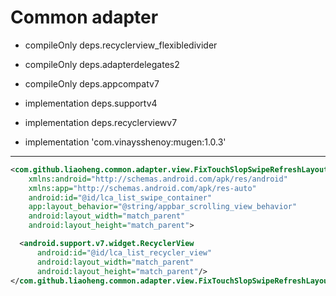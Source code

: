 # Common adapter

- compileOnly deps.recyclerview_flexibledivider
- compileOnly deps.adapterdelegates2
- compileOnly deps.appcompatv7

- implementation deps.supportv4
- implementation deps.recyclerviewv7
- implementation 'com.vinaysshenoy:mugen:1.0.3'

---

```xml
<com.github.liaoheng.common.adapter.view.FixTouchSlopSwipeRefreshLayout 
    xmlns:android="http://schemas.android.com/apk/res/android"
    xmlns:app="http://schemas.android.com/apk/res-auto"
    android:id="@id/lca_list_swipe_container"
    app:layout_behavior="@string/appbar_scrolling_view_behavior"
    android:layout_width="match_parent"
    android:layout_height="match_parent">

  <android.support.v7.widget.RecyclerView
      android:id="@id/lca_list_recycler_view"
      android:layout_width="match_parent"
      android:layout_height="match_parent"/>
</com.github.liaoheng.common.adapter.view.FixTouchSlopSwipeRefreshLayout>
```